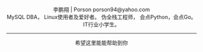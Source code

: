 <center>
李鹏翔 | Porson
porson94@yahoo.com
<br>
MySQL DBA，
Linux使用者及爱好者。
伪全栈工程师，
会点Python，会点Go。
IT行业小学生。
<hr>
希望这里能能帮助到你
</center>

